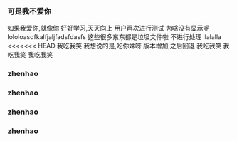 ### 可是我不爱你
如果我爱你,就像你
好好学习,天天向上
用户再次进行测试
为啥没有显示呢
lololoasdfkalfjaljfadsfdasfs
这些很多东东都是垃圾文件啦 不进行处理
llalalla
<<<<<<< HEAD
我吃我笑
我想说的是,吃你妹呀
版本增加,之后回退
我吃我笑
我吃我笑
我吃我笑
### zhenhao
### zhenhao
### zhenhao
### zhenhao
